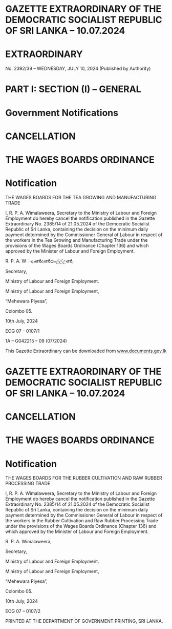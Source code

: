 # GAZETTE EXTRAORDINARY OF THE DEMOCRATIC SOCIALIST REPUBLIC OF SRI LANKA – 10.07.2024

# EXTRAORDINARY

No. 2392/39 – WEDNESDAY, JULY 10, 2024 (Published by Authority)

# PART I: SECTION (I) – GENERAL

# Government Notifications

# CANCELLATION

# THE WAGES BOARDS ORDINANCE

# Notification

THE WAGES BOARDS FOR THE TEA GROWING AND MANUFACTURING TRADE

I, R. P. A. Wimalaweera, Secretary to the Ministry of Labour and Foreign Employment do hereby cancel the notification published
in the Gazette Extraordinary No. 2385/14 of 21.05.2024 of the Democratic Socialist Republic of Sri Lanka, containing the
decision on the minimum daily payment determined by the Commissioner General of Labour in respect of the workers in the
Tea Growing and Manufacturing Trade under the provisions of the Wages Boards Ordinance (Chapter 136) and which approved
by the Minister of Labour and Foreign Employment.

R. P. A. Wංආൺඅൺඐල්ල්උൺ,

Secretary,

Ministry of Labour and Foreign Employment.

Ministry of Labour and Foreign Employment,

“Mehewara Piyesa”,

Colombo 05.

10th July, 2024

EOG 07 – 0107/1

1A – G042215 – 09 (07/2024)

This Gazette Extraordinary can be downloaded from www.documents.gov.lk
# GAZETTE EXTRAORDINARY OF THE DEMOCRATIC SOCIALIST REPUBLIC OF SRI LANKA – 10.07.2024

# CANCELLATION

# THE WAGES BOARDS ORDINANCE

# Notification

THE WAGES BOARDS FOR THE RUBBER CULTIVATION AND RAW RUBBER PROCESSING TRADE

I, R. P. A. Wimalaweera, Secretary to the Ministry of Labour and Foreign Employment do hereby cancel the notification published
in the Gazette Extraordinary No. 2385/14 of 21.05.2024 of the Democratic Socialist Republic of Sri Lanka, containing the
decision on the minimum daily payment determined by the Commissioner General of Labour in respect of the workers in the
Rubber Cultivation and Raw Rubber Processing Trade under the provisions of the Wages Boards Ordinance (Chapter 136) and
which approved by the Minister of Labour and Foreign Employment.

R. P. A. Wimalaweera,

Secretary,

Ministry of Labour and Foreign Employment.

Ministry of Labour and Foreign Employment,

“Mehewara Piyesa”,

Colombo 05.

10th July, 2024

EOG 07 – 0107/2

PRINTED AT THE DEPARTMENT OF GOVERNMENT PRINTING, SRI LANKA.
